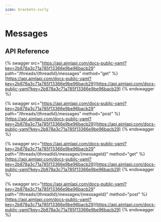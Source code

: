 ```yaml
---
icon: brackets-curly
---
```


# Messages

## API Reference

{% swagger src="https://api.aimlapi.com/docs-public-yaml?key=2b878a3c71a785f13366e9be96bacb29" path="/threads/{threadId}/messages" method="get" %}
[https://api.aimlapi.com/docs-public-yaml?key=2b878a3c71a785f13366e9be96bacb29](https://api.aimlapi.com/docs-public-yaml?key=2b878a3c71a785f13366e9be96bacb29)
{% endswagger %}



{% swagger src="https://api.aimlapi.com/docs-public-yaml?key=2b878a3c71a785f13366e9be96bacb29" path="/threads/{threadId}/messages" method="post" %}
[https://api.aimlapi.com/docs-public-yaml?key=2b878a3c71a785f13366e9be96bacb29](https://api.aimlapi.com/docs-public-yaml?key=2b878a3c71a785f13366e9be96bacb29)
{% endswagger %}

{% swagger src="https://api.aimlapi.com/docs-public-yaml?key=2b878a3c71a785f13366e9be96bacb29" path="/threads/{threadId}/messages/{messageId}" method="get" %}
[https://api.aimlapi.com/docs-public-yaml?key=2b878a3c71a785f13366e9be96bacb29](https://api.aimlapi.com/docs-public-yaml?key=2b878a3c71a785f13366e9be96bacb29)
{% endswagger %}

{% swagger src="https://api.aimlapi.com/docs-public-yaml?key=2b878a3c71a785f13366e9be96bacb29" path="/threads/{threadId}/messages/{messageId}" method="post" %}
[https://api.aimlapi.com/docs-public-yaml?key=2b878a3c71a785f13366e9be96bacb29](https://api.aimlapi.com/docs-public-yaml?key=2b878a3c71a785f13366e9be96bacb29)
{% endswagger %}
